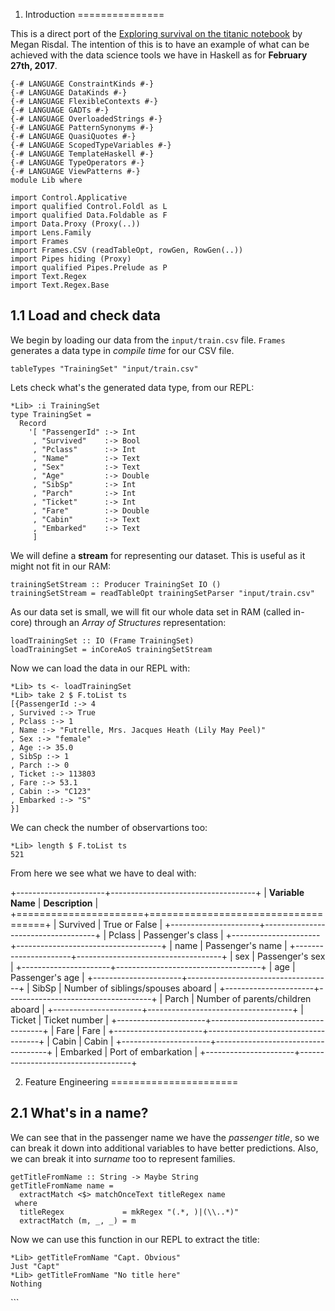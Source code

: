 1. Introduction
===============

This is a direct port of the [Exploring survival on the titanic
notebook](https://www.kaggle.com/mrisdal/titanic/exploring-survival-on-the-titanic)
by Megan Risdal. The intention of this is to have an example of what can
be achieved with the data science tools we have in Haskell as for
**February 27th, 2017**.

``` {.sourceCode .literate .haskell}
{-# LANGUAGE ConstraintKinds #-}
{-# LANGUAGE DataKinds #-}
{-# LANGUAGE FlexibleContexts #-}
{-# LANGUAGE GADTs #-}
{-# LANGUAGE OverloadedStrings #-}
{-# LANGUAGE PatternSynonyms #-}
{-# LANGUAGE QuasiQuotes #-}
{-# LANGUAGE ScopedTypeVariables #-}
{-# LANGUAGE TemplateHaskell #-}
{-# LANGUAGE TypeOperators #-}
{-# LANGUAGE ViewPatterns #-}
module Lib where
```

``` {.sourceCode .literate .haskell}
import Control.Applicative
import qualified Control.Foldl as L
import qualified Data.Foldable as F
import Data.Proxy (Proxy(..))
import Lens.Family
import Frames
import Frames.CSV (readTableOpt, rowGen, RowGen(..))
import Pipes hiding (Proxy)
import qualified Pipes.Prelude as P
import Text.Regex
import Text.Regex.Base
```

1.1 Load and check data
-----------------------

We begin by loading our data from the `input/train.csv` file. `Frames`
generates a data type in *compile time* for our CSV file.

``` {.sourceCode .literate .haskell}
tableTypes "TrainingSet" "input/train.csv"
```

Lets check what's the generated data type, from our REPL:

``` {.text}
*Lib> :i TrainingSet
type TrainingSet =
  Record
    '[ "PassengerId" :-> Int
     , "Survived"    :-> Bool
     , "Pclass"      :-> Int
     , "Name"        :-> Text
     , "Sex"         :-> Text
     , "Age"         :-> Double
     , "SibSp"       :-> Int
     , "Parch"       :-> Int
     , "Ticket"      :-> Int
     , "Fare"        :-> Double
     , "Cabin"       :-> Text
     , "Embarked"    :-> Text
     ]
```

We will define a **stream** for representing our dataset. This is useful
as it might not fit in our RAM:

``` {.sourceCode .literate .haskell}
trainingSetStream :: Producer TrainingSet IO ()
trainingSetStream = readTableOpt trainingSetParser "input/train.csv"
```

As our data set is small, we will fit our whole data set in RAM (called
in-core) through an *Array of Structures* representation:

``` {.sourceCode .literate .haskell}
loadTrainingSet :: IO (Frame TrainingSet)
loadTrainingSet = inCoreAoS trainingSetStream
```

Now we can load the data in our REPL with:

``` {.text}
*Lib> ts <- loadTrainingSet
*Lib> take 2 $ F.toList ts
[{PassengerId :-> 4
, Survived :-> True
, Pclass :-> 1
, Name :-> "Futrelle, Mrs. Jacques Heath (Lily May Peel)"
, Sex :-> "female"
, Age :-> 35.0
, SibSp :-> 1
, Parch :-> 0
, Ticket :-> 113803
, Fare :-> 53.1
, Cabin :-> "C123"
, Embarked :-> "S"
}]
```

We can check the number of observartions too:

``` {.text}
*Lib> length $ F.toList ts
521
```

From here we see what we have to deal with:

+----------------------+------------------------------------+
| **Variable Name**    | **Description**                    |
+======================+====================================+
| Survived             | True or False                      |
+----------------------+------------------------------------+
| Pclass               | Passenger's class                  |
+----------------------+------------------------------------+
| name                 | Passenger's name                   |
+----------------------+------------------------------------+
| sex                  | Passenger's sex                    |
+----------------------+------------------------------------+
| age                  | Passenger's age                    |
+----------------------+------------------------------------+
| SibSp                | Number of siblings/spouses aboard  |
+----------------------+------------------------------------+
| Parch                | Number of parents/children aboard  |
+----------------------+------------------------------------+
| Ticket               | Ticket number                      |
+----------------------+------------------------------------+
| Fare                 | Fare                               |
+----------------------+------------------------------------+
| Cabin                | Cabin                              |
+----------------------+------------------------------------+
| Embarked             | Port of embarkation                |
+----------------------+------------------------------------+

2. Feature Engineering
======================

2.1 What's in a name?
---------------------

We can see that in the passenger name we have the *passenger title*, so
we can break it down into additional variables to have better
predictions. Also, we can break it into *surname* too to represent
families.

``` {.sourceCode .literate .haskell}
getTitleFromName :: String -> Maybe String
getTitleFromName name = 
  extractMatch <$> matchOnceText titleRegex name
 where
  titleRegex             = mkRegex "(.*, )|(\\..*)"
  extractMatch (m, _, _) = m
```

Now we can use this function in our REPL to extract the title:

``` {.text}
*Lib> getTitleFromName "Capt. Obvious"
Just "Capt"
*Lib> getTitleFromName "No title here"
Nothing
```

\`\`\`
